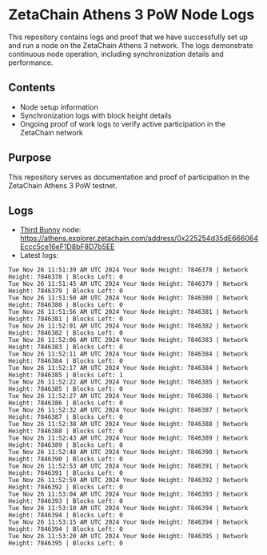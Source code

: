 # ZetaChain Athens 3 PoW Node Logs
This repository contains logs and proof that we have successfully set up and run a node on the ZetaChain Athens 3 network. The logs demonstrate continuous node operation, including synchronization details and performance.

## Contents
- Node setup information
- Synchronization logs with block height details
- Ongoing proof of work logs to verify active participation in the ZetaChain network

## Purpose
This repository serves as documentation and proof of participation in the ZetaChain Athens 3 PoW testnet.

## Logs

- [Third Bunny](https://thirdbunny.xyz/) node: https://athens.explorer.zetachain.com/address/0x225254d35dE666064Eccc5ce16eF1D8bF8D7b5EE
- Latest logs:
```
Tue Nov 26 11:51:39 AM UTC 2024 Your Node Height: 7846378 | Network Height: 7846378 | Blocks Left: 0
Tue Nov 26 11:51:45 AM UTC 2024 Your Node Height: 7846379 | Network Height: 7846379 | Blocks Left: 0
Tue Nov 26 11:51:50 AM UTC 2024 Your Node Height: 7846380 | Network Height: 7846380 | Blocks Left: 0
Tue Nov 26 11:51:56 AM UTC 2024 Your Node Height: 7846381 | Network Height: 7846381 | Blocks Left: 0
Tue Nov 26 11:52:01 AM UTC 2024 Your Node Height: 7846382 | Network Height: 7846382 | Blocks Left: 0
Tue Nov 26 11:52:06 AM UTC 2024 Your Node Height: 7846383 | Network Height: 7846383 | Blocks Left: 0
Tue Nov 26 11:52:11 AM UTC 2024 Your Node Height: 7846384 | Network Height: 7846384 | Blocks Left: 0
Tue Nov 26 11:52:17 AM UTC 2024 Your Node Height: 7846384 | Network Height: 7846385 | Blocks Left: 1
Tue Nov 26 11:52:22 AM UTC 2024 Your Node Height: 7846385 | Network Height: 7846385 | Blocks Left: 0
Tue Nov 26 11:52:27 AM UTC 2024 Your Node Height: 7846386 | Network Height: 7846386 | Blocks Left: 0
Tue Nov 26 11:52:32 AM UTC 2024 Your Node Height: 7846387 | Network Height: 7846387 | Blocks Left: 0
Tue Nov 26 11:52:38 AM UTC 2024 Your Node Height: 7846388 | Network Height: 7846388 | Blocks Left: 0
Tue Nov 26 11:52:43 AM UTC 2024 Your Node Height: 7846389 | Network Height: 7846389 | Blocks Left: 0
Tue Nov 26 11:52:48 AM UTC 2024 Your Node Height: 7846390 | Network Height: 7846390 | Blocks Left: 0
Tue Nov 26 11:52:53 AM UTC 2024 Your Node Height: 7846391 | Network Height: 7846391 | Blocks Left: 0
Tue Nov 26 11:52:59 AM UTC 2024 Your Node Height: 7846392 | Network Height: 7846392 | Blocks Left: 0
Tue Nov 26 11:53:04 AM UTC 2024 Your Node Height: 7846393 | Network Height: 7846393 | Blocks Left: 0
Tue Nov 26 11:53:10 AM UTC 2024 Your Node Height: 7846394 | Network Height: 7846394 | Blocks Left: 0
Tue Nov 26 11:53:15 AM UTC 2024 Your Node Height: 7846394 | Network Height: 7846394 | Blocks Left: 0
Tue Nov 26 11:53:20 AM UTC 2024 Your Node Height: 7846395 | Network Height: 7846395 | Blocks Left: 0
```
